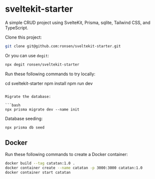 # sveltekit-starter

A simple CRUD project using SvelteKit, Prisma, sqlite, Tailwind CSS, and TypeScript.

Clone this project:

```bash
git clone git@github.com:ronsen/sveltekit-starter.git
```

Or you can use `degit`:

```bash
npx degit ronsen/sveltekit-starter
```

Run these following commands to try locally:

cd sveltekit-starter
npm install
npm run dev
```

Migrate the database:

```bash
npx prisma migrate dev --name init
```

Database seeding:

```bash
npx prisma db seed
```

## Docker

Run these following commands to create a Docker container:

```bash
docker build --tag catatan:1.0 .
docker container create --name catatan -p 3000:3000 catatan:1.0
docker container start catatan
```